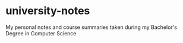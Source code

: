 # university-notes
My personal notes and course summaries taken during my Bachelor's Degree in Computer Science
